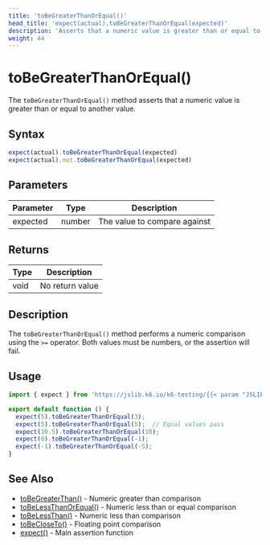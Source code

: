 ```yaml
---
title: 'toBeGreaterThanOrEqual()'
head_title: 'expect(actual).toBeGreaterThanOrEqual(expected)'
description: 'Asserts that a numeric value is greater than or equal to another value'
weight: 44
---
```


# toBeGreaterThanOrEqual()

The `toBeGreaterThanOrEqual()` method asserts that a numeric value is greater than or equal to another value.

## Syntax

```javascript
expect(actual).toBeGreaterThanOrEqual(expected)
expect(actual).not.toBeGreaterThanOrEqual(expected)
```

## Parameters

| Parameter | Type | Description |
| --- | --- | --- |
| expected | number | The value to compare against |

## Returns

| Type | Description |
| --- | --- |
| void | No return value |

## Description

The `toBeGreaterThanOrEqual()` method performs a numeric comparison using the `>=` operator. Both values must be numbers, or the assertion will fail.

## Usage

```javascript
import { expect } from 'https://jslib.k6.io/k6-testing/{{< param "JSLIB_TESTING_VERSION" >}}/index.js';

export default function () {
  expect(5).toBeGreaterThanOrEqual(3);
  expect(5).toBeGreaterThanOrEqual(5);  // Equal values pass
  expect(10.5).toBeGreaterThanOrEqual(10);
  expect(0).toBeGreaterThanOrEqual(-1);
  expect(-1).toBeGreaterThanOrEqual(-5);
}
```

## See Also

- [toBeGreaterThan()](https://grafana.com/docs/k6/<K6_VERSION>/javascript-api/jslib/k6-testing/non-retrying-assertions/tobegreaterthan) - Numeric greater than comparison
- [toBeLessThanOrEqual()](https://grafana.com/docs/k6/<K6_VERSION>/javascript-api/jslib/k6-testing/non-retrying-assertions/tobelessthanorequal) - Numeric less than or equal comparison
- [toBeLessThan()](https://grafana.com/docs/k6/<K6_VERSION>/javascript-api/jslib/k6-testing/non-retrying-assertions/tobelessthan) - Numeric less than comparison
- [toBeCloseTo()](https://grafana.com/docs/k6/<K6_VERSION>/javascript-api/jslib/k6-testing/non-retrying-assertions/tobecloseto) - Floating point comparison
- [expect()](https://grafana.com/docs/k6/<K6_VERSION>/javascript-api/jslib/k6-testing/expect) - Main assertion function